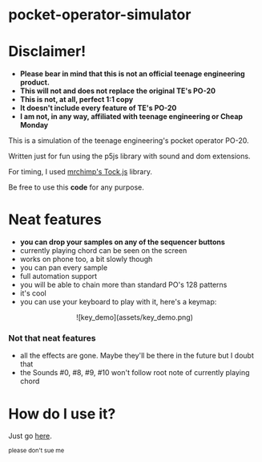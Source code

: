 # pocket-operator-simulator #

# Disclaimer!
* **Please bear in mind that this is not an official teenage engineering product.**
* **This will not and does not replace the original TE's PO-20**
* **This is not, at all, perfect 1:1 copy**
* **It doesn't include every feature of TE's PO-20**
* **I am not, in any way, affiliated with teenage engineering or Cheap Monday**


This is a simulation of the teenage engineering's pocket operator PO-20.

Written just for fun using the p5js library with sound and dom extensions.

For timing, I used [mrchimp's Tock.js](https://github.com/mrchimp/tock) library.

Be free to use this **code** for any purpose.


# Neat features #

* **you can drop your samples on any of the sequencer buttons**
* currently playing chord can be seen on the screen
* works on phone too, a bit slowly though
* you can pan every sample
* full automation support
* you will be able to chain more than standard PO's 128 patterns
* it's cool
* you can use your keyboard to play with it, here's a keymap:

<center>![key_demo](assets/key_demo.png)</center>

### Not that neat features

* all the effects are gone. Maybe they'll be there in the future but I doubt that
* the Sounds #0, #8, #9, #10 won't follow root note of currently playing chord


# How do I use it? #

Just go [here](https://franeklubi.github.io/pocket-operator-simulator/).

<sup>please don't sue me</sup>
